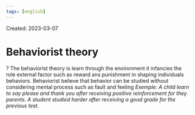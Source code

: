 ```yaml
---
tags: [english] 
---
```

Created: 2023-03-07

# Behaviorist theory
?
The behaviorist theory is learn through the environment it infancies the role external factor such as reward ans punishment in shaping individuals behaviors. Behaviorist believe that behavior can be studied without considering mental process such as fault and feeling 
*Exemple: A child learn to say please and thank you after receiving positive reinforcement for they parents. A student studied harder after receiving a good grade for the previous test.*
<!--SR:!2023-06-29,58,230-->